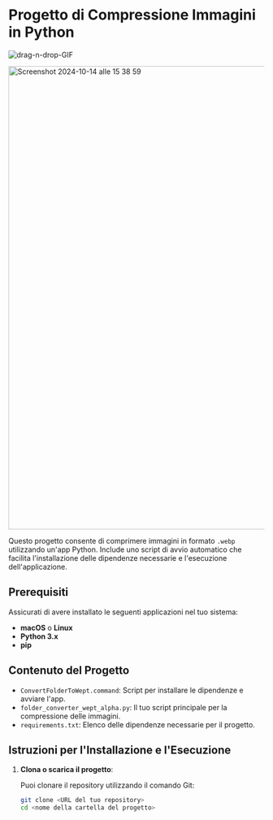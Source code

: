 # Progetto di Compressione Immagini in Python

![drag-n-drop-GIF](https://github.com/user-attachments/assets/ac820524-cc45-4bb5-bee1-cd752c384fc3)

<img width="912" alt="Screenshot 2024-10-14 alle 15 38 59" src="https://github.com/user-attachments/assets/fdfd1ee6-3259-4de9-b626-1f0a5687c902">



Questo progetto consente di comprimere immagini in formato `.webp` utilizzando un'app Python. Include uno script di avvio automatico che facilita l'installazione delle dipendenze necessarie e l'esecuzione dell'applicazione.

## Prerequisiti

Assicurati di avere installato le seguenti applicazioni nel tuo sistema:

- **macOS** o **Linux**
- **Python 3.x**
- **pip**

## Contenuto del Progetto

- `ConvertFolderToWept.command`: Script per installare le dipendenze e avviare l'app.
- `folder_converter_wept_alpha.py`: Il tuo script principale per la compressione delle immagini.
- `requirements.txt`: Elenco delle dipendenze necessarie per il progetto.

## Istruzioni per l'Installazione e l'Esecuzione

1. **Clona o scarica il progetto**:

   Puoi clonare il repository utilizzando il comando Git:

   ```bash
   git clone <URL del tuo repository>
   cd <nome della cartella del progetto>
